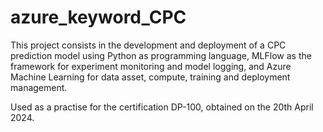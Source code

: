 # azure_keyword_CPC

This project consists in the development and deployment of a CPC prediction model using Python as programming language, MLFlow as the framework for experiment monitoring and model logging, and Azure Machine Learning for data asset, compute, training and deployment management. 

Used as a practise for the certification DP-100, obtained on the 20th April 2024.
